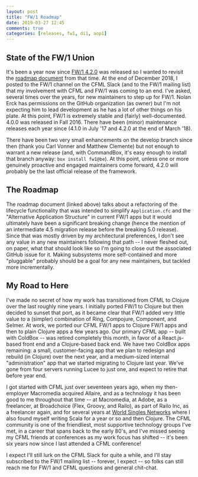 ```yaml
---
layout: post
title: "FW/1 Roadmap"
date: 2019-03-27 12:45
comments: true
categories: [releases, fw1, di1, aop1]
---
```

## State of the FW/1 Union

It's been a year now since [FW/1 4.2.0](https://github.com/framework-one/fw1/releases/tag/v4.2.0) was released so I wanted to revisit the [roadmap document](http://framework-one.github.io/documentation/4.2/roadmap.html) from that time. At the end of December 2018, I posted to the FW/1 channel on the CFML Slack (and to the FW/1 mailing list) that my involvement with CFML and FW/1 was coming to an end. I've asked, several times over the years, for new maintainers to step up for FW/1. Nolan Erck has permissions on the GitHub organization (as owner) but I'm not expecting him to lead development as he has a lot of other things on his plate. At this point, FW/1 is extremely stable and (fairly) well-documented. 4.0.0 was released in Fall 2016. There have been (minor) maintenance releases each year since (4.1.0 in July '17 and 4.2.0 at the end of March '18).

There have been two very small enhancements on the develop branch since then (thank you Carl Vonner and Matthew Clemente) but not enough to warrant a new release (and, with CommandBox, it's easy enough to install that branch anyway: `box install fw1@be`). At this point, unless one or more genuinely proactive and engaged maintainers come forward, 4.2.0 will probably be the last official release of the framework.

## The Roadmap

The roadmap document (linked above) talks about a refactoring of the lifecycle functionality that was intended to simplify `Application.cfc` and the "Alternative Application Structure" in current FW/1 apps but it would ultimately have been a significant breaking change (hence the mention of an intermediate 4.5 migration release before the breaking 5.0 release). Since that was mostly driven by my architectural preferences, I don't see any value in any new maintainers following that path -- I never fleshed out, on paper, what that should look like so I'm going to close out the associated GitHub issue for it. Making subsystems more self-contained and more "pluggable" probably should be a goal for any new maintainers, but tackled more incrementally.

## My Road to Here

I've made no secret of how my work has transitioned from CFML to Clojure over the last roughly nine years. I initially ported FW/1 to Clojure but then decided to sunset that port, as it became clear that FW/1 added very little value to a (simpler) combination of Ring, Compojure, Component, and Selmer. At work, we ported our CFML FW/1 apps to Clojure FW/1 apps and then to plain Clojure apps a few years ago. Our primary CFML app -- built with ColdBox -- was retired completely this month, in favor of a React.js-based front end and a Clojure-based back end. We have two ColdBox apps remaining: a small, customer-facing app that we plan to redesign and rebuild (in Clojure) over the next year, and a medium-sized internal "administration" app that we started migrating to Clojure last year. We've gone from four servers running Lucee to just one, and expect to retire that before year end.

I got started with CFML just over seventeen years ago, when my then-employer Macromedia acquired Allaire, and as a technology it has been good to me throughout that time -- at Macromedia, at Adobe, as a freelancer, at Broadchoice (Flex, Groovy, and Railo), as part of Railo Inc, as a freelancer again, and for several years at [World Singles Networks](https://worldsinglesnetworks.com) where I also found myself writing Scala for a year or so and then Clojure. The CFML community is one of the friendliest, most supportive technology groups I've met, in a career that spans back to the early 80's, and I've missed seeing my CFML friends at conferences as my work focus has shifted -- it's been six years now since I last attended a CFML conference!

I expect I'll still lurk on the CFML Slack for quite a while, and I'll stay subscribed to the FW/1 mailing list -- forever, I expect -- so folks can still reach me for FW/1 and CFML questions and general chit-chat.
